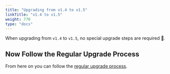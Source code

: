 ```yaml
---
title: "Upgrading from v1.4 to v1.5"
linkTitle: "v1.4 to v1.5"
weight: 770
type: "docs"
---
```


When upgrading from `v1.4` to `v1.5`, no special upgrade steps are required 🎉.

## Now Follow the Regular Upgrade Process

From here on you can follow the [regular upgrade process](../).
